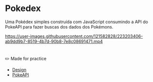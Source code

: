 # Pokedex

Uma Pokédex simples construída com JavaScript consumindo a API do PokeAPI para fazer buscas dos dados dos Pokémons.

https://user-images.githubusercontent.com/121582828/223203406-ab9dd9b7-8519-4b7d-90b8-7e8c08691471.mp4

#

:pencil2: Made for practice

- [Design](https://dribbble.com/shots/15128634-Pokemon-Pokedex-Website-Redesign-Concept)
- [PokeAPI](https://pokeapi.co/)
